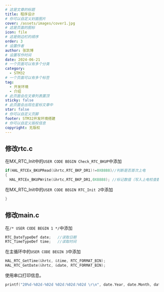 ```yaml
---
# 这是文章的标题
title: 程序设计
# 你可以自定义封面图片
cover: /assets/images/cover1.jpg
# 这是页面的图标
icon: file
# 这是侧边栏的顺序
order: 3
# 设置作者
author: 张凯博
# 设置写作时间
date: 2024-06-21
# 一个页面可以有多个分类
category:
  - STM32
# 一个页面可以有多个标签
tag:
  - 开发环境
  - 介绍
# 此页面会在文章列表置顶
sticky: false
# 此页面会出现在星标文章中
star: false
# 你可以自定义页脚
footer: STM32开发环境搭建
# 你可以自定义版权信息
copyright: 无版权
---
```

## 修改rtc.c
在MX_RTC_Init中的`USER CODE BEGIN Check_RTC_BKUP`中添加
```c
if(HAL_RTCEx_BKUPRead(&hrtc,RTC_BKP_DR1)!=0X8888)//判断是否首次上电
{
  HAL_RTCEx_BKUPWrite(&hrtc,RTC_BKP_DR1,0X8888); //标记数值（写入上电检查数值）
```
在MX_RTC_Init中的`USER CODE BEGIN RTC_Init 2`中添加
```c
}
```
## 修改main.c
在`/* USER CODE BEGIN 1 */`中添加
```c
RTC_DateTypeDef date;	//读取日期
RTC_TimeTypeDef time;	//读取时间
```
在主循环中的`USER CODE BEGIN 3`中添加
```c
HAL_RTC_GetTime(&hrtc, &time, RTC_FORMAT_BIN);
HAL_RTC_GetDate(&hrtc, &date, RTC_FORMAT_BIN);
```
使用串口打印信息。
```c
printf("20%d-%02d-%02d %02d:%02d:%02d \r\n", date.Year, date.Month, date.Date, time.Hours, time.Minutes, time.Seconds);
```